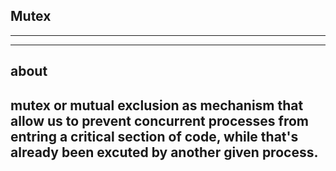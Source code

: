 ## Mutex
---
---
## about
mutex or mutual exclusion as mechanism that allow us to prevent
concurrent processes from entring a critical section of code,
while that's already been excuted by another given process.
---
